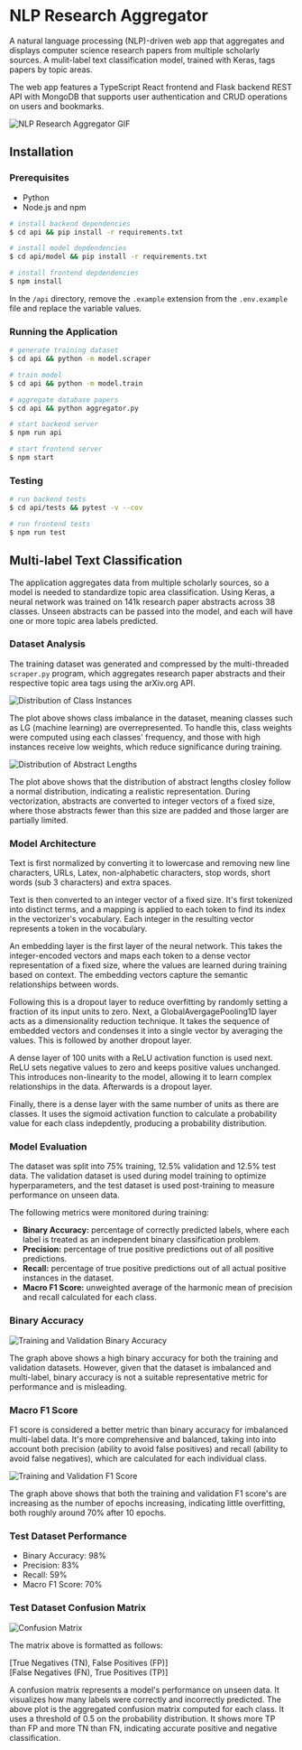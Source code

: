 # NLP Research Aggregator
A natural language processing (NLP)-driven web app that aggregates and displays computer science research papers from multiple scholarly sources. A mulit-label text classification model, trained with Keras, tags papers by topic areas. 

The web app features a TypeScript React frontend and Flask backend REST API with MongoDB that supports user authentication and CRUD operations on users and bookmarks.

![NLP Research Aggregator GIF](assets/demo.gif)

## Installation

### Prerequisites

- Python
- Node.js and npm

```bash
# install backend dependencies
$ cd api && pip install -r requirements.txt

# install model depdendencies
$ cd api/model && pip install -r requirements.txt

# install frontend depdendencies
$ npm install
```

In the ```/api``` directory, remove the ```.example``` extension from the ```.env.example``` file and replace the variable values.

### Running the Application

```bash
# generate training dataset
$ cd api && python -m model.scraper

# train model
$ cd api && python -m model.train

# aggregate database papers
$ cd api && python aggregator.py

# start backend server
$ npm run api

# start frontend server
$ npm start
```

### Testing

```bash
# run backend tests
$ cd api/tests && pytest -v --cov

# run frontend tests
$ npm run test
```

## Multi-label Text Classification

The application aggregates data from multiple scholarly sources, so a model is needed to standardize topic area classification. Using Keras, a neural network was trained on 141k research paper abstracts across 38 classes. Unseen abstracts can be passed into the model, and each will have one or more topic area labels predicted.

### Dataset Analysis

The training dataset was generated and compressed by the multi-threaded ```scraper.py``` program, which aggregates research paper abstracts and their respective topic area tags using the arXiv.org API.

![Distribution of Class Instances](api/model/plots/class_instance_distribution.png)

The plot above shows class imbalance in the dataset, meaning classes such as LG (machine learning) are overrepresented. To handle this, class weights were computed using each classes' frequency, and those with high instances receive low weights, which reduce significance during training.

![Distribution of Abstract Lengths](api/model/plots/abstract_length_distribution.png)

The plot above shows that the distribution of abstract lengths closley follow a normal distribution, indicating a realistic representation. During vectorization, abstracts are converted to integer vectors of a fixed size, where those abstracts fewer than this size are padded and those larger are partially limited.

### Model Architecture

Text is first normalized by converting it to lowercase and removing new line characters, URLs, Latex, non-alphabetic characters, stop words, short words (sub 3 characters) and extra spaces.

Text is then converted to an integer vector of a fixed size. It's first tokenized into distinct terms, and a mapping is applied to each token to find its index in the vectorizer's vocabulary. Each integer in the resulting vector represents a token in the vocabulary.

An embedding layer is the first layer of the neural network. This takes the integer-encoded vectors and maps each token to a dense vector representation of a fixed size, where the values are learned during training based on context. The embedding vectors capture the semantic relationships between words.

Following this is a dropout layer to reduce overfitting by randomly setting a fraction of its input units to zero. Next, a GlobalAvergagePooling1D layer acts as a dimensionality reduction technique. It takes the sequence of embedded vectors and condenses it into a single vector by averaging the values. This is followed by another dropout layer.

A dense layer of 100 units with a ReLU activation function is used next. ReLU sets negative values to zero and keeps positive values unchanged. This introduces non-linearity to the model, allowing it to learn complex relationships in the data. Afterwards is a dropout layer.

Finally, there is a dense layer with the same number of units as there are classes. It uses the sigmoid activation function to calculate a probability value for each class indepdently, producing a probability distribution.

### Model Evaluation

The dataset was split into 75% training, 12.5% validation and 12.5% test data. The validation dataset is used during model training to optimize hyperparameters, and the test dataset is used post-training to measure performance on unseen data.

The following metrics were monitored during training:
- **Binary Accuracy:** percentage of correctly predicted labels, where each label is treated as an independent binary classification problem.
- **Precision:** percentage of true positive predictions out of all positive predictions.
- **Recall:** percentage of true positive predictions out of all actual positive instances in the dataset.
- **Macro F1 Score:** unweighted average of the harmonic mean of precision and recall calculated for each class.

### Binary Accuracy

![Training and Validation Binary Accuracy](api/model/plots/training_and_validation_binary_accuracy.png)

The graph above shows a high binary accuracy for both the training and validation datasets. However, given that the dataset is imbalanced and multi-label, binary accuracy is not a suitable representative metric for performance and is misleading.

### Macro F1 Score

F1 score is considered a better metric than binary accuracy for imbalanced multi-label data. It's more comprehensive and balanced, taking into into account both precision (ability to avoid false positives) and recall (ability to avoid false negatives), which are calculated for each individual class.

![Training and Validation F1 Score](api/model/plots/training_and_validation_f1_score.png)

The graph above shows that both the training and validation F1 score's are increasing as the number of epochs increasing, indicating little overfitting, both roughly around 70% after 10 epochs.

### Test Dataset Performance

- Binary Accuracy: 98%
- Precision: 83%
- Recall: 59%
- Macro F1 Score: 70%

### Test Dataset Confusion Matrix

![Confusion Matrix](api/model/plots/confusion_matrix.png)

The matrix above is formatted as follows:

[True Negatives (TN), False Positives (FP)]  
[False Negatives (FN), True Positives (TP)]

A confusion matrix represents a model's performance on unseen data. It visualizes how many labels were correctly and incorrectly predicted. The above plot is the aggregated confusion matrix computed for each class. It uses a threshold of 0.5 on the probability distribution. It shows more TP than FP and more TN than FN, indicating accurate positive and negative classification.